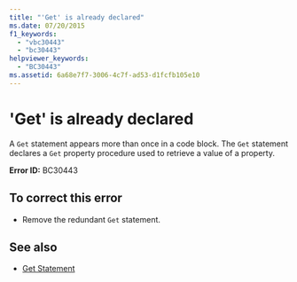 ```yaml
---
title: "'Get' is already declared"
ms.date: 07/20/2015
f1_keywords: 
  - "vbc30443"
  - "bc30443"
helpviewer_keywords: 
  - "BC30443"
ms.assetid: 6a68e7f7-3006-4c7f-ad53-d1fcfb105e10
---
```

# 'Get' is already declared
A `Get` statement appears more than once in a code block. The `Get` statement declares a `Get` property procedure used to retrieve a value of a property.  
  
 **Error ID:** BC30443  
  
## To correct this error  
  
- Remove the redundant `Get` statement.  
  
## See also

- [Get Statement](../language-reference/statements/get-statement.md)
